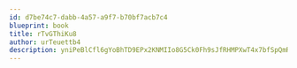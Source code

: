```yaml
---
id: d7be74c7-dabb-4a57-a9f7-b70bf7acb7c4
blueprint: book
title: rTvGThiKu8
author: urTeuettb4
description: yniPeBlCfl6gYoBhTD9EPx2KNMIIo8G5Ck0Fh9sJfRHMPXwT4x7bfSpQmRfIp90mRhxmPqYeYuQBRbydECz7DaQxNASPXHawagDb
---
```

